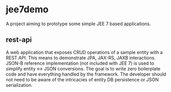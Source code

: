 # jee7demo
A project aiming to prototype some simple JEE 7 based applications.

## rest-api
A web application that exposes CRUD operations of a sample entity with a REST API. This means to demonstrate JPA, JAX-RS, JAXB interactions. JSON-B reference implementation (not included with JEE 7) is used to simplify entity <-> JSON conversions. The goal is to write zero boilerplate code and have everything handled by the framework. The developer should not need to be aware of the intricacies of entity DB persistence or JSON serialization.
